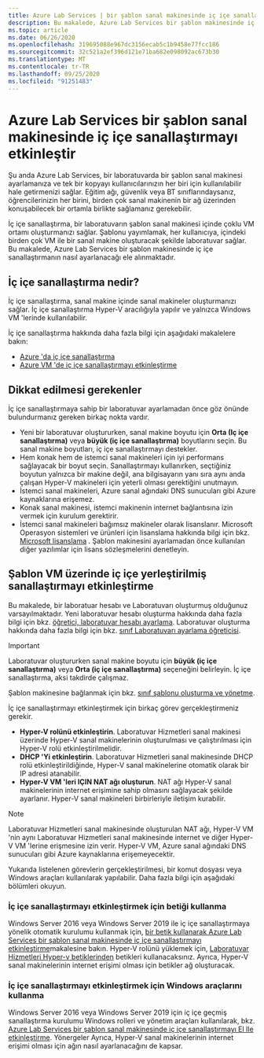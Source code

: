 ```yaml
---
title: Azure Lab Services | bir şablon sanal makinesinde iç içe sanallaştırmayı etkinleştirme | Microsoft Docs
description: Bu makalede, Azure Lab Services bir şablon makinesinde iç içe sanallaştırmayı ayarlamayı öğrenin.
ms.topic: article
ms.date: 06/26/2020
ms.openlocfilehash: 319695088e967dc3156ecab5c1b9458e77fcc186
ms.sourcegitcommit: 32c521a2ef396d121e71ba682e098092ac673b30
ms.translationtype: MT
ms.contentlocale: tr-TR
ms.lasthandoff: 09/25/2020
ms.locfileid: "91251483"
---
```

# <a name="enable-nested-virtualization-on-a-template-virtual-machine-in-azure-lab-services"></a>Azure Lab Services bir şablon sanal makinesinde iç içe sanallaştırmayı etkinleştir

Şu anda Azure Lab Services, bir laboratuvarda bir şablon sanal makinesi ayarlamanıza ve tek bir kopyayı kullanıcılarınızın her biri için kullanılabilir hale getirmenizi sağlar. Eğitim ağı, güvenlik veya BT sınıflarındaysanız, öğrencilerinizin her birini, birden çok sanal makinenin bir ağ üzerinden konuşabilecek bir ortamla birlikte sağlamanız gerekebilir.

İç içe sanallaştırma, bir laboratuvarın şablon sanal makinesi içinde çoklu VM ortamı oluşturmanızı sağlar. Şablonu yayımlamak, her kullanıcıya, içindeki birden çok VM ile bir sanal makine oluşturacak şekilde laboratuvar sağlar.  Bu makalede, Azure Lab Services bir şablon makinesinde iç içe sanallaştırmanın nasıl ayarlanacağı ele alınmaktadır.

## <a name="what-is-nested-virtualization"></a>İç içe sanallaştırma nedir?

İç içe sanallaştırma, sanal makine içinde sanal makineler oluşturmanızı sağlar. İç içe sanallaştırma Hyper-V aracılığıyla yapılır ve yalnızca Windows VM 'lerinde kullanılabilir.

İç içe sanallaştırma hakkında daha fazla bilgi için aşağıdaki makalelere bakın:

- [Azure 'da iç içe sanallaştırma](https://azure.microsoft.com/blog/nested-virtualization-in-azure/)
- [Azure VM 'de iç içe sanallaştırmayı etkinleştirme](../virtual-machines/windows/nested-virtualization.md)

## <a name="considerations"></a>Dikkat edilmesi gerekenler

İç içe sanallaştırmaya sahip bir laboratuvar ayarlamadan önce göz önünde bulundurmanız gereken birkaç nokta vardır.

- Yeni bir laboratuvar oluştururken, sanal makine boyutu için **Orta (Iç içe sanallaştırma)** veya **büyük (iç içe sanallaştırma)** boyutlarını seçin. Bu sanal makine boyutları, iç içe sanallaştırmayı destekler.
- Hem konak hem de istemci sanal makineleri için iyi performans sağlayacak bir boyut seçin.  Sanallaştırmayı kullanırken, seçtiğiniz boyutun yalnızca bir makine değil, ana bilgisayarın yanı sıra aynı anda çalışan Hyper-V makineleri için yeterli olması gerektiğini unutmayın.
- İstemci sanal makineleri, Azure sanal ağındaki DNS sunucuları gibi Azure kaynaklarına erişemez.
- Konak sanal makinesi, istemci makinenin internet bağlantısına izin vermek için kurulum gerektirir.
- İstemci sanal makineleri bağımsız makineler olarak lisanslanır. Microsoft Operasyon sistemleri ve ürünleri için lisanslama hakkında bilgi için bkz. [Microsoft lisanslama](https://www.microsoft.com/licensing/default) . Şablon makinesini ayarlamadan önce kullanılan diğer yazılımlar için lisans sözleşmelerini denetleyin.

## <a name="enable-nested-virtualization-on-a-template-vm"></a>Şablon VM üzerinde iç içe yerleştirilmiş sanallaştırmayı etkinleştirme

Bu makalede, bir laboratuar hesabı ve Laboratuvarı oluşturmuş olduğunuz varsayılmaktadır.  Yeni laboratuvar hesabı oluşturma hakkında daha fazla bilgi için bkz. [öğretici, laboratuvar hesabı ayarlama](tutorial-setup-lab-account.md). Laboratuvar oluşturma hakkında daha fazla bilgi için bkz. [sınıf Laboratuvarı ayarlama öğreticisi](tutorial-setup-classroom-lab.md).

>[!IMPORTANT]
>Laboratuvar oluştururken sanal makine boyutu için **büyük (iç içe sanallaştırma)** veya **Orta (iç içe sanallaştırma)** seçeneğini belirleyin.  İç içe sanallaştırma, aksi takdirde çalışmaz.  

Şablon makinesine bağlanmak için bkz. [sınıf şablonu oluşturma ve yönetme](how-to-create-manage-template.md).

İç içe sanallaştırmayı etkinleştirmek için birkaç görev gerçekleştirmeniz gerekir.  

- **Hyper-V rolünü etkinleştirin**. Laboratuvar Hizmetleri sanal makinesi üzerinde Hyper-V sanal makinelerinin oluşturulması ve çalıştırılması için Hyper-V rolü etkinleştirilmelidir.
- **DHCP 'Yi etkinleştirin**.  Laboratuvar Hizmetleri sanal makinesinde DHCP rolü etkinleştirildiğinde, Hyper-V sanal makinelerine otomatik olarak bir IP adresi atanabilir.
- **Hyper-V VM 'leri IÇIN NAT ağı oluşturun**.  NAT ağı Hyper-V sanal makinelerinin internet erişimine sahip olmasını sağlayacak şekilde ayarlanır.  Hyper-V sanal makineleri birbirleriyle iletişim kurabilir.

>[!NOTE]
>Laboratuvar Hizmetleri sanal makinesinde oluşturulan NAT ağı, Hyper-V VM 'nin aynı Laboratuvar Hizmetleri sanal makinesinde internet ve diğer Hyper-V VM 'lerine erişmesine izin verir.  Hyper-V VM, Azure sanal ağındaki DNS sunucuları gibi Azure kaynaklarına erişemeyecektir.

Yukarıda listelenen görevlerin gerçekleştirilmesi, bir komut dosyası veya Windows araçları kullanılarak yapılabilir.  Daha fazla bilgi için aşağıdaki bölümleri okuyun.

### <a name="using-script-to-enable-nested-virtualization"></a>İç içe sanallaştırmayı etkinleştirmek için betiği kullanma

Windows Server 2016 veya Windows Server 2019 ile iç içe sanallaştırmaya yönelik otomatik kurulumu kullanmak için, [bir betik kullanarak Azure Lab Services bir şablon sanal makinesinde iç içe sanallaştırmayı etkinleştirme](how-to-enable-nested-virtualization-template-vm-using-script.md)makalesine bakın. Hyper-V rolünü yüklemek için, [Laboratuvar Hizmetleri Hyper-v betiklerinden](https://github.com/Azure/azure-devtestlab/tree/master/samples/ClassroomLabs/Scripts/HyperV) betikleri kullanacaksınız.  Ayrıca, Hyper-V sanal makinelerinin internet erişimi olması için betikler ağ oluşturacak.

### <a name="using-windows-tools-to-enable-nested-virtualization"></a>İç içe sanallaştırmayı etkinleştirmek için Windows araçlarını kullanma

Windows Server 2016 veya Windows Server 2019 için iç içe geçmiş sanallaştırma kurulumu Windows rolleri ve yönetim araçları kullanılarak, bkz. [Azure Lab Services bir şablon sanal makinesinde iç içe sanallaştırmayı El Ile etkinleştirme](how-to-enable-nested-virtualization-template-vm-ui.md).  Yönergeler Ayrıca, Hyper-V sanal makinelerinin internet erişimi olması için ağın nasıl ayarlanacağını de kapsar.

